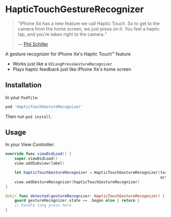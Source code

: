 # HapticTouchGestureRecognizer

> ”iPhone Xʀ has a new feature we call Haptic Touch. So to get to the camera from the home screen, we just press on it. You feel a haptic tap, and you’re taken right to the camera.“
>
> — [Phil Schiller](https://twitter.com/pschiller)

A gesture recognizer for iPhone Xʀ's Haptic Touch™ feature

- Works just like a `UILongPressGestureRecognizer`
- Plays haptic feedback just like iPhone Xʀ's home screen

## Installation

In your `Podfile`:

```ruby
pod 'HapticTouchGestureRecognizer'
```

Then run `pod install`.

## Usage

In your View Controller:

```swift
override func viewDidLoad() {
    super.viewDidLoad()
    view.addSubview(label)

    let hapticTouchGestureRecognizer = HapticTouchGestureRecognizer(target: self,
                                                                    action: #selector(detected(gestureRecognizer:)))
    view.addGestureRecognizer(hapticTouchGestureRecognizer)
}

@objc func detected(gestureRecognizer: HapticTouchGestureRecognizer) {
    guard gestureRecognizer.state == .began else { return }
    // handle long press here
}
```
